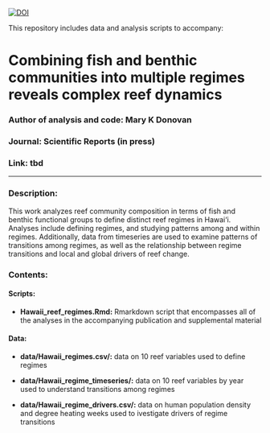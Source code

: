[![DOI](https://zenodo.org/badge/137959410.svg)](https://zenodo.org/badge/latestdoi/137959410)

This repository includes data and analysis scripts to accompany:

# Combining fish and benthic communities into multiple regimes reveals complex reef dynamics

### Author of analysis and code: Mary K Donovan
### Journal: Scientific Reports (in press)
### Link: tbd

-----

### Description:
This work analyzes reef community composition in terms of fish and benthic functional groups to define distinct reef regimes in Hawai‘i. Analyses include defining regimes, and studying patterns among and within regimes. Additionally, data from timeseries are used to examine patterns of transitions among regimes, as well as the relationship between regime transitions and local and global drivers of reef change.

### Contents:
#### Scripts:
* **Hawaii_reef_regimes.Rmd:** Rmarkdown script that encompasses all of the analyses in the accompanying publication and supplemental material

#### Data:
* **data/Hawaii_regimes.csv/:** data on 10 reef variables used to define regimes

* **data/Hawaii_regime_timeseries/:** data on 10 reef variables by year used to understand transitions among regimes

* **data/Hawaii_regime_drivers.csv/:** data on human population density and degree heating weeks used to ivestigate drivers of regime transitions
